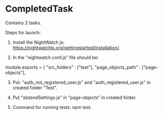 # CompletedTask
Contains 2 tasks.

Steps for launch:

1. Install the NightWatch js: https://nightwatchjs.org/gettingstarted/installation/. 

2. In the "nightwatch.conf.js" file should be: 

module.exports = {
  "src_folders" : ["test"],
  "page_objects_path" : ["page-objects"],

3. Put: "auth_not_registered_user.js" and "auth_registered_user.js" in created folder "Test".
4. Put "sbzendSettings.js" in "page-objects" in created folder.

5. Command for running tests: npm test.
